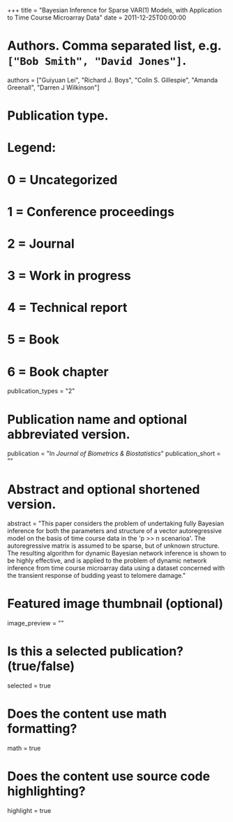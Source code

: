 +++
title = "Bayesian Inference for Sparse VAR(1) Models, with Application to Time Course Microarray Data"
date = 2011-12-25T00:00:00

# Authors. Comma separated list, e.g. `["Bob Smith", "David Jones"]`.
authors = ["Guiyuan Lei", "Richard J. Boys", "Colin S. Gillespie", "Amanda Greenall", "Darren J Wilkinson"]

# Publication type.
# Legend:
# 0 = Uncategorized
# 1 = Conference proceedings
# 2 = Journal
# 3 = Work in progress
# 4 = Technical report
# 5 = Book
# 6 = Book chapter
publication_types = "2"

# Publication name and optional abbreviated version.
publication = "In *Journal of Biometrics & Biostatistics*"
publication_short = ""

# Abstract and optional shortened version.
abstract = "This paper considers the problem of undertaking fully Bayesian inference for both the parameters and structure of a vector autoregressive model on the basis of time course data in the 'p >> n scenarioa'. The autoregressive matrix is assumed to be sparse, but of unknown structure. The resulting algorithm for dynamic Bayesian network inference is shown to be highly effective, and is applied to the problem of dynamic network inference from time course microarray data using a dataset concerned with the transient response of budding yeast to telomere damage."

# Featured image thumbnail (optional)
image_preview = ""

# Is this a selected publication? (true/false)
selected = true

# Does the content use math formatting?
math = true

# Does the content use source code highlighting?
highlight = true

